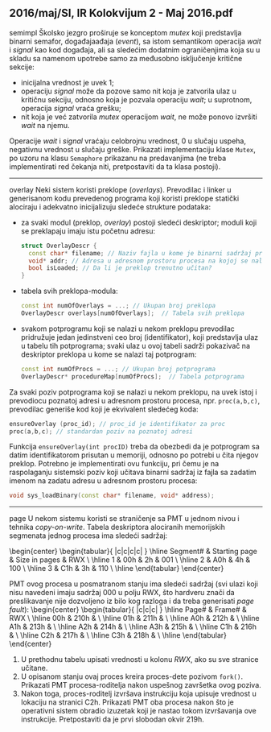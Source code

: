 2016/maj/SI, IR Kolokvijum 2 - Maj 2016.pdf
--------------------------------------------------------------------------------
semimpl
Školsko jezgro proširuje se konceptom *mutex* koji predstavlja binarni semafor, događajaađaja (*event*), sa istom semantikom operacija *wait* i *signal*  kao kod događaja, ali sa sledećim
dodatnim ograničenjima koja su u skladu sa namenom upotrebe samo za međusobno
isključenje kritične sekcije:

- inicijalna vrednost je uvek 1;
- operaciju *signal*  može da pozove samo nit koja je zatvorila ulaz u kritičnu sekciju,
odnosno koja je pozvala operaciju *wait*; u suprotnom, operacija *signal* vraća grešku;
- nit koja je već zatvorila *mutex*  operacijom *wait*, ne može ponovo izvršiti *wait*  na
njemu.

Operacije *wait* i *signal* vraćaju celobrojnu vrednost, 0 u slučaju uspeha, negativnu vrednost u
slučaju greške. Prikazati implementaciju klase `Mutex`, po uzoru na klasu `Semaphore` prikazanu
na predavanjima (ne treba implementirati red čekanja niti, pretpostaviti da ta klasa postoji).

--------------------------------------------------------------------------------
overlay
Neki sistem koristi preklope (*overlays*). Prevodilac i linker u generisanom kodu prevedenog
programa koji koristi preklope statički alociraju i adekvatno inicijalizuju sledeće strukture
podataka:

- za svaki modul (preklop, *overlay*) postoji sledeći deskriptor; moduli koji se preklapaju imaju istu početnu adresu:
  ```cpp
  struct OverlayDescr {
    const char* filename; // Naziv fajla u kome je binarni sadržaj preklopa
    void* addr; // Adresa u adresnom prostoru procesa na kojoj se nalazi
    bool isLoaded; // Da li je preklop trenutno učitan?
  }
  ```
- tabela svih preklopa-modula:
  ```cpp
  const int numOfOverlays = ...; // Ukupan broj preklopa
  OverlayDescr overlays[numOfOverlays];  // Tabela svih preklopa
  ```
- svakom potprogramu koji se nalazi u nekom preklopu prevodilac pridružuje jedan jedinstveni ceo broj (identifikator), koji predstavlja ulaz u tabelu tih potprograma; svaki ulaz u ovoj tabeli sadrži pokazivač na deskriptor preklopa u kome se nalazi taj potprogram:
  ```cpp
  const int numOfProcs = ...; // Ukupan broj potprograma
  OverlayDescr* procedureMap[numOfProcs];  // Tabela potprograma
  ```

Za svaki poziv potprograma koji se nalazi u nekom preklopu, na uvek istoj i prevodiocu
poznatoj adresi u adresnom prostoru procesa, npr. `proc(a,b,c)`, prevodilac generiše kod koji je ekvivalent sledećeg koda:
```cpp
ensureOverlay (proc_id); // proc_id je identifikator za proc
proc(a,b,c); // standardan poziv na poznatoj adresi
```
Funkcija `ensureOverlay(int procID)`  treba da obezbedi da je potprogram sa datim
identifikatorom prisutan u memoriji, odnosno po potrebi u
čita njegov preklop. Potrebno je
implementirati ovu funkciju, pri čemu je na raspolaganju sistemski poziv koji učitava binarni
sadržaj iz fajla sa zadatim imenom na zadatu adresu u adresnom prostoru procesa:
```cpp
void sys_loadBinary(const char* filename, void* address);
```

--------------------------------------------------------------------------------
page
U nekom sistemu koristi se straničenje sa PMT u jednom nivou i tehnika *copy-on-write*.
Tabela deskriptora alociranih memorijskih segmenata jednog procesa ima sledeći sadržaj:

\begin{center}
\begin{tabular}{ |c|c|c|c| }
\hline
Segment\# & Starting page & Size in pages & RWX \\
\hline
1 & 00h & 2h & 001 \\
\hline
2 & A0h & 4h & 100 \\
\hline
3 & C1h & 3h & 110 \\
\hline
\end{tabular}
\end{center}

PMT ovog procesa u posmatranom stanju ima sledeći sadržaj (svi ulazi koji nisu navedeni
imaju sadržaj 000 u polju RWX, što hardveru znači da preslikavanje nije dozvoljeno iz bilo
kog razloga i da treba generisati *page fault*):
\begin{center}
\begin{tabular}{ |c|c|c| }
\hline
Page\# & Frame\# & RWX \\
\hline
00h & 210h & \\
\hline
01h & 211h & \\
\hline
A0h & 212h & \\
\hline
A1h & 213h & \\
\hline
A2h & 214h & \\
\hline
A3h & 215h & \\
\hline
C1h & 216h & \\
\hline
C2h & 217h & \\
\hline
C3h & 218h & \\
\hline
\end{tabular}
\end{center}

1. U prethodnu tabelu upisati vrednosti u kolonu *RWX*, ako su sve stranice učitane.
2. U opisanom stanju ovaj proces kreira proces-dete pozivom `fork()`. Prikazati PMT
procesa-roditelja nakon uspešnog završetka ovog poziva.
3. Nakon toga, proces-roditelj izvršava instrukciju koja upisuje vrednost u lokaciju na
stranici C2h. Prikazati PMT oba procesa nakon što je operativni sistem obradio izuzetak koji
je nastao tokom izvršavanja ove instrukcije. Pretpostaviti da je prvi slobodan okvir 219h.

